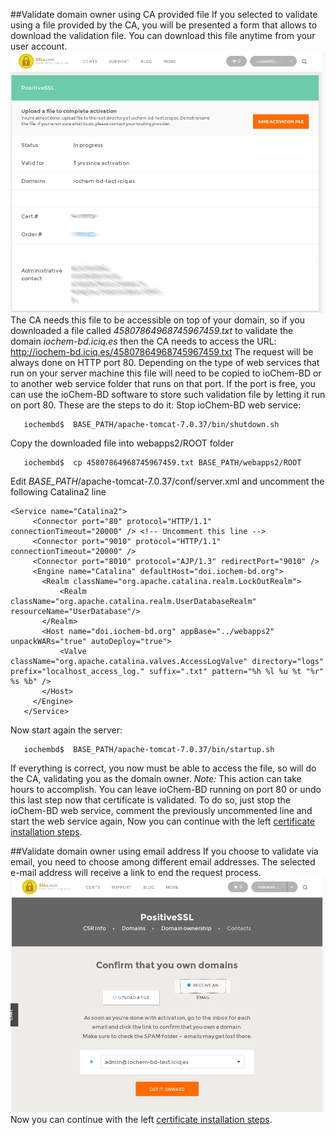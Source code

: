 <span id="file"></span>

##Validate domain owner using CA provided file
If you selected to validate using a file provided by the CA, you will be presented a form that allows to download the validation file. You can download this file anytime from your user account. 
![](/images/Cert11.png)
The CA needs this file to be accessible on top of your domain, so if you downloaded a file called *45807864968745967459.txt* to validate the domain *iochem-bd.iciq.es* then the CA needs to access the URL:
<http://iochem-bd.iciq.es/45807864968745967459.txt>
The request will be always done on HTTP port 80. Depending on the type of web services that run on your server machine this file will need to be copied to ioChem-BD or to another web service folder that runs on that port.
If the port is free, you can use the ioChem-BD software to store such validation file by letting it run on port 80. These are the steps to do it:
Stop ioChem-BD web service:
```code
   iochembd$  BASE_PATH/apache-tomcat-7.0.37/bin/shutdown.sh
```
Copy the downloaded file into webapps2/ROOT folder
```code
   iochembd$  cp 45807864968745967459.txt BASE_PATH/webapps2/ROOT
```
Edit *BASE_PATH*/apache-tomcat-7.0.37/conf/server.xml and uncomment the following Catalina2 line

```code 
<Service name="Catalina2">
     <Connector port="80" protocol="HTTP/1.1" connectionTimeout="20000" /> <!-- Uncomment this line --> 
     <Connector port="9010" protocol="HTTP/1.1" connectionTimeout="20000" />
     <Connector port="8010" protocol="AJP/1.3" redirectPort="9010" />
     <Engine name="Catalina" defaultHost="doi.iochem-bd.org">
       <Realm className="org.apache.catalina.realm.LockOutRealm">
           <Realm className="org.apache.catalina.realm.UserDatabaseRealm" resourceName="UserDatabase"/>
       </Realm>
       <Host name="doi.iochem-bd.org" appBase="../webapps2" unpackWARs="true" autoDeploy="true">
           <Valve className="org.apache.catalina.valves.AccessLogValve" directory="logs" prefix="localhost_access_log." suffix=".txt" pattern="%h %l %u %t "%r" %s %b" />
       </Host>
     </Engine>
   </Service>
```

Now start again the server:

```code
   iochembd$  BASE_PATH/apache-tomcat-7.0.37/bin/startup.sh
```
If everything is correct, you now must be able to access the file, so will do the CA, validating you as the domain owner. *Note:* This action can take hours to accomplish.
You can leave ioChem-BD running on port 80 or undo this last step now that certificate is validated. To do so, just stop the ioChem-BD web service, comment the previously uncommented line and start the web service again, Now you can continue with the left [certificate installation steps](/Replace_HTTPS_certificate#postVerification "wikilink").

<span id="mail"></span>
##Validate domain owner using email address
If you choose to validate via email, you need to choose among different email addresses. The selected e-mail address will receive a link to end the request process. 
![](/images/Cert7.png) Now you can continue with the left [certificate installation steps](/Replace_HTTPS_certificate#postVerification "wikilink").